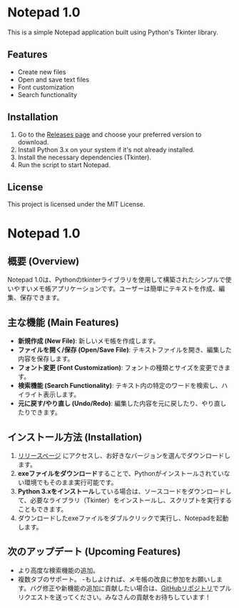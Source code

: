 # Notepad 1.0

This is a simple Notepad application built using Python's Tkinter library.

## Features
- Create new files
- Open and save text files
- Font customization
- Search functionality

## Installation
1. Go to the [Releases page](https://github.com/sirobosi888/Simple-Notepad/releases/tag/notepad) and choose your preferred version to download.
2. Install Python 3.x on your system if it's not already installed.
3. Install the necessary dependencies (Tkinter).
4. Run the script to start Notepad.


## License
This project is licensed under the MIT License.
# Notepad 1.0

## 概要 (Overview)
Notepad 1.0は、Pythonのtkinterライブラリを使用して構築されたシンプルで使いやすいメモ帳アプリケーションです。ユーザーは簡単にテキストを作成、編集、保存できます。

## 主な機能 (Main Features)

- **新規作成 (New File)**: 新しいメモ帳を作成します。
- **ファイルを開く/保存 (Open/Save File)**: テキストファイルを開き、編集した内容を保存します。
- **フォント変更 (Font Customization)**: フォントの種類とサイズを変更できます。
- **検索機能 (Search Functionality)**: テキスト内の特定のワードを検索し、ハイライト表示します。
- **元に戻す/やり直し (Undo/Redo)**: 編集した内容を元に戻したり、やり直したりできます。

## インストール方法 (Installation)

1. [リリースページ](https://github.com/sirobosi888/Simple-Notepad/releases/tag/notepad) にアクセスし、お好きなバージョンを選んでダウンロードします。
2. **exeファイルをダウンロード**することで、Pythonがインストールされていない環境でもそのまま実行可能です。
3. **Python 3.xをインストール**している場合は、ソースコードをダウンロードして、必要なライブラリ（Tkinter）をインストールし、スクリプトを実行することもできます。
4. ダウンロードしたexeファイルをダブルクリックで実行し、Notepadを起動します。

## 次のアップデート (Upcoming Features)

- より高度な検索機能の追加。
- 複数タブのサポート。
-もしよければ、メモ帳の改良に参加をお願いします。バグ修正や新機能の追加に貢献したい場合は、[GitHubリポジトリ](https://github.com/sirobosi888/Simple-Notepad)でプルリクエストを送ってください。みなさんの貢献をお待ちしています！

